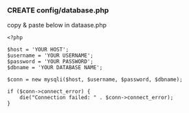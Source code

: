 ### CREATE config/database.php

copy & paste below in dataase.php
```
<?php

$host = 'YOUR HOST';
$username = 'YOUR USERNAME';
$password = 'YOUR PASSWORD';
$dbname = 'YOUR DATABASE NAME';

$conn = new mysqli($host, $username, $password, $dbname);

if ($conn->connect_error) {
    die("Connection failed: " . $conn->connect_error);
}
